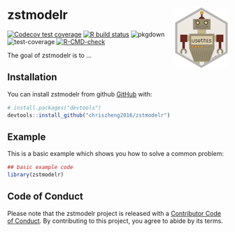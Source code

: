 
<!-- README.md is generated from README.Rmd. Please edit that file -->

# zstmodelr <img src='man/figures/logo.png' align="right" height="139" />

<!-- badges: start -->

[![Codecov test
coverage](https://codecov.io/gh/chriszheng2016/zstmodelr/branch/master/graph/badge.svg)](https://codecov.io/gh/chriszheng2016/zstmodelr?branch=master)
[![R build
status](https://github.com/chriszheng2016/zstmodelr/workflows/R-CMD-check/badge.svg)](https://github.com/chriszheng2016/zstmodelr/actions)
![pkgdown](https://github.com/chriszheng2016/zstmodelr/workflows/pkgdown/badge.svg)
![test-coverage](https://github.com/chriszheng2016/zstmodelr/workflows/test-coverage/badge.svg)
[![R-CMD-check](https://github.com/chriszheng2016/zstmodelr/workflows/R-CMD-check/badge.svg)](https://github.com/chriszheng2016/zstmodelr/actions)
<!-- badges: end -->

The goal of zstmodelr is to …

## Installation

You can install zstmodelr from github [GitHub](https://github.com/)
with:

``` r
# install.packages("devtools")
devtools::install_github("chriszheng2016/zstmodelr")
```

## Example

This is a basic example which shows you how to solve a common problem:

``` r
## basic example code
library(zstmodelr)
```

## Code of Conduct

Please note that the zstmodelr project is released with a [Contributor
Code of
Conduct](https://contributor-covenant.org/version/2/0/CODE_OF_CONDUCT.html).
By contributing to this project, you agree to abide by its terms.
